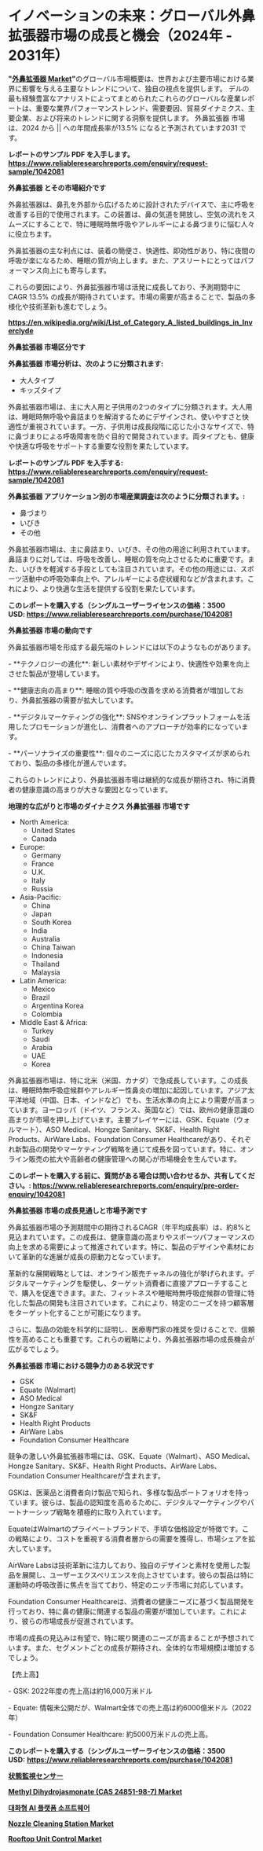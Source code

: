 <p><h1>イノベーションの未来：グローバル外鼻拡張器市場の成長と機会（2024年 - 2031年）</h1></p><p><strong>"<a href="https://www.reliableresearchreports.com/external-nasal-dilator-r1042081">外鼻拡張器 Market</a>"</strong>のグローバル市場概要は、世界および主要市場における業界に影響を与える主要なトレンドについて、独自の視点を提供します。 デルの最も経験豊富なアナリストによってまとめられたこれらのグローバルな産業レポートは、重要な業界パフォーマンストレンド、需要要因、貿易ダイナミクス、主要企業、および将来のトレンドに関する洞察を提供します。 外鼻拡張器 市場は、2024 から || への年間成長率が13.5% になると予測されています2031 です。</p>
<p><strong>レポートのサンプル PDF を入手します。</strong><strong><a href="https://www.reliableresearchreports.com/enquiry/request-sample/1042081">https://www.reliableresearchreports.com/enquiry/request-sample/1042081</a></strong></p>
<p><strong>外鼻拡張器 とその市場紹介です</strong></p>
<p><p>外鼻拡張器は、鼻孔を外部から広げるために設計されたデバイスで、主に呼吸を改善する目的で使用されます。この装置は、鼻の気道を開放し、空気の流れをスムーズにすることで、特に睡眠時無呼吸やアレルギーによる鼻づまりに悩む人々に役立ちます。</p><p>外鼻拡張器の主な利点には、装着の簡便さ、快適性、即効性があり、特に夜間の呼吸が楽になるため、睡眠の質が向上します。また、アスリートにとってはパフォーマンス向上にも寄与します。</p><p>これらの要因により、外鼻拡張器市場は活発に成長しており、予測期間中にCAGR 13.5% の成長が期待されています。市場の需要が高まることで、製品の多様化や技術革新も進むでしょう。</p><a href="https://en.wikipedia.org/wiki/List_of_Category_A_listed_buildings_in_Inverclyde"></a></p>
<p><strong><a href="https://en.wikipedia.org/wiki/List_of_Category_A_listed_buildings_in_Inverclyde">https://en.wikipedia.org/wiki/List_of_Category_A_listed_buildings_in_Inverclyde</a></strong></p>
<p><strong>外鼻拡張器&nbsp;市場区分です</strong><strong></strong></p>
<p><strong>外鼻拡張器 市場分析は、次のように分類されます:</strong>&nbsp;</p>
<p><ul><li>大人タイプ</li><li>キッズタイプ</li></ul></p>
<p><p>外鼻拡張器市場は、主に大人用と子供用の2つのタイプに分類されます。大人用は、睡眠時無呼吸や鼻詰まりを解消するためにデザインされ、使いやすさと快適性が重視されています。一方、子供用は成長段階に応じた小さなサイズで、特に鼻づまりによる呼吸障害を防ぐ目的で開発されています。両タイプとも、健康や快適な呼吸をサポートする重要な役割を果たしています。</p></p>
<p><strong>レポートのサンプル PDF を入手する: <a href="https://www.reliableresearchreports.com/enquiry/request-sample/1042081">https://www.reliableresearchreports.com/enquiry/request-sample/1042081</a></strong></p>
<p><strong> 外鼻拡張器 アプリケーション別の市場産業調査は次のように分類されます。:</strong></p>
<p><ul><li>鼻づまり</li><li>いびき</li><li>その他</li></ul></p>
<p><p>外鼻拡張器市場は、主に鼻詰まり、いびき、その他の用途に利用されています。鼻詰まりに対しては、呼吸を改善し、睡眠の質を向上させるために重要です。また、いびきを軽減する手段としても注目されています。その他の用途には、スポーツ活動中の呼吸効率向上や、アレルギーによる症状緩和などが含まれます。これにより、より快適な生活を提供する役割を果たしています。</p></p>
<p><strong>このレポートを購入する（シングルユーザーライセンスの価格：3500 USD:</strong><strong>&nbsp;<a href="https://www.reliableresearchreports.com/purchase/1042081">https://www.reliableresearchreports.com/purchase/1042081</a></strong></p>
<p><strong>外鼻拡張器 市場の動向です</strong></p>
<p><p>外鼻拡張器市場を形成する最先端のトレンドには以下のようなものがあります。</p><p>- **テクノロジーの進化**: 新しい素材やデザインにより、快適性や効果を向上させた製品が登場しています。</p><p>  </p><p>- **健康志向の高まり**: 睡眠の質や呼吸の改善を求める消費者が増加しており、外鼻拡張器の需要が拡大しています。</p><p>- **デジタルマーケティングの強化**: SNSやオンラインプラットフォームを活用したプロモーションが進化し、消費者へのアプローチが効率的になっています。</p><p>- **パーソナライズの重要性**: 個々のニーズに応じたカスタマイズが求められており、製品の多様化が進んでいます。</p><p>これらのトレンドにより、外鼻拡張器市場は継続的な成長が期待され、特に消費者の健康意識の高まりが大きな要因となっています。</p></p>
<p><strong>地理的な広がりと市場のダイナミクス 外鼻拡張器 市場です</strong></p>
<p><ul>
    <li>
        North America:
        <ul>
            <li>United States</li>
            <li>Canada</li>
        </ul>
    </li>
    <li>
        Europe:
        <ul>
            <li>Germany</li>
            <li>France</li>
            <li>U.K.</li>
            <li>Italy</li>
            <li>Russia</li>
        </ul>
    </li>
    <li>
        Asia-Pacific:
        <ul>
            <li>China</li>
            <li>Japan</li>
            <li>South Korea</li>
            <li>India</li>
            <li>Australia</li>
            <li>China Taiwan</li>
            <li>Indonesia</li>
            <li>Thailand</li>
            <li>Malaysia</li>
        </ul>
    </li>
    <li>
        Latin America:
        <ul>
            <li>Mexico</li>
            <li>Brazil</li>
            <li>Argentina Korea</li>
            <li>Colombia</li>
        </ul>
    </li>
    <li>
        Middle East & Africa:
        <ul>
            <li>Turkey</li>
            <li>Saudi</li>
            <li>Arabia</li>
            <li>UAE</li>
            <li>Korea</li>
        </ul>
    </li>
    </ul></p>
<p><p>外鼻拡張器市場は、特に北米（米国、カナダ）で急成長しています。この成長は、睡眠時無呼吸症候群やアレルギー性鼻炎の増加に起因しています。アジア太平洋地域（中国、日本、インドなど）でも、生活水準の向上により需要が高まっています。ヨーロッパ（ドイツ、フランス、英国など）では、欧州の健康意識の高まりが市場を押し上げています。主要プレイヤーには、GSK、Equate（ウォルマート）、ASO Medical、Hongze Sanitary、SK&F、Health Right Products、AirWare Labs、Foundation Consumer Healthcareがあり、それぞれ新製品の開発やマーケティング戦略を通じて成長を図っています。特に、オンライン販売の拡大や高齢者の健康管理への関心が市場機会を生んでいます。</p></p>
<p><strong>このレポートを購入する前に、質問がある場合は問い合わせるか、共有してください。:&nbsp;<a href="https://www.reliableresearchreports.com/enquiry/pre-order-enquiry/1042081">https://www.reliableresearchreports.com/enquiry/pre-order-enquiry/1042081</a></strong></p>
<p><strong>外鼻拡張器 市場の成長見通しと市場予測です</strong></p>
<p><p>外鼻拡張器市場の予測期間中の期待されるCAGR（年平均成長率）は、約8%と見込まれています。この成長は、健康意識の高まりやスポーツパフォーマンスの向上を求める需要によって推進されています。特に、製品のデザインや素材において革新的な進展が成長の原動力となっています。</p><p>革新的な展開戦略としては、オンライン販売チャネルの強化が挙げられます。デジタルマーケティングを駆使し、ターゲット消費者に直接アプローチすることで、購入を促進できます。また、フィットネスや睡眠時無呼吸症候群の管理に特化した製品の開発も注目されています。これにより、特定のニーズを持つ顧客層をターゲット化することが可能になります。</p><p>さらに、製品の効能を科学的に証明し、医療専門家の推奨を受けることで、信頼性を高めることも重要です。これらの戦略により、外鼻拡張器市場の成長機会が広がるでしょう。</p></p>
<p><strong>外鼻拡張器 市場における競争力のある状況です</strong></p>
<p><ul><li>GSK</li><li>Equate (Walmart)</li><li>ASO Medical</li><li>Hongze Sanitary</li><li>SK&F</li><li>Health Right Products</li><li>AirWare Labs</li><li>Foundation Consumer Healthcare</li></ul></p>
<p><p>競争の激しい外鼻拡張器市場には、GSK、Equate（Walmart）、ASO Medical、Hongze Sanitary、SK&F、Health Right Products、AirWare Labs、Foundation Consumer Healthcareが含まれます。</p><p>GSKは、医薬品と消費者向け製品で知られ、多様な製品ポートフォリオを持っています。彼らは、製品の認知度を高めるために、デジタルマーケティングやパートナーシップ戦略を積極的に取り入れています。</p><p>EquateはWalmartのプライベートブランドで、手頃な価格設定が特徴です。この戦略により、コストを重視する消費者層からの需要を獲得し、市場シェアを拡大しています。</p><p>AirWare Labsは技術革新に注力しており、独自のデザインと素材を使用した製品を展開し、ユーザーエクスペリエンスを向上させています。彼らの製品は特に運動時の呼吸改善に焦点を当てており、特定のニッチ市場に対応しています。</p><p>Foundation Consumer Healthcareは、消費者の健康ニーズに基づく製品開発を行っており、特に鼻の健康に関連する製品の需要が増加しています。これにより、彼らの市場成長が促進されています。</p><p>市場の成長の見込みは有望で、特に眠り関連のニーズが高まることが予想されています。また、セグメントごとの成長が期待され、全体的な市場規模は増加するでしょう。</p><p>【売上高】</p><p>- GSK: 2022年度の売上高は約16,000万米ドル</p><p>- Equate: 情報未公開だが、Walmart全体での売上高は約6000億米ドル（2022年）</p><p>- Foundation Consumer Healthcare: 約5000万米ドルの売上高。</p></p>
<p><strong>このレポートを購入する（シングルユーザーライセンスの価格：3500 USD:</strong>&nbsp;<strong><a href="https://www.reliableresearchreports.com/purchase/1042081">https://www.reliableresearchreports.com/purchase/1042081</a></strong></p>
<p><strong><p><a href="https://medium.com/@qarpaiop35/%E3%82%B3%E3%83%B3%E3%83%87%E3%82%A3%E3%82%B7%E3%83%A7%E3%83%B3%E3%83%A2%E3%83%8B%E3%82%BF%E3%83%AA%E3%83%B3%E3%82%B0%E3%82%BB%E3%83%B3%E3%82%B5%E3%83%BC%E5%B8%82%E5%A0%B4-2024%E5%B9%B4%E3%81%8B%E3%82%892031%E5%B9%B4%E3%81%AE%E4%B8%96%E7%95%8C%E5%B8%82%E5%A0%B4%E6%B4%9E%E5%AF%9F%E3%81%A8%E8%B2%A9%E5%A3%B2%E5%8B%95%E5%90%91-8c8879872d8d">状態監視センサー</a></p><p><a href="https://issuu.com/reportprime-2/docs/methyl-dihydrojasmonate-cas-24851-9_7fc2184268cb01">Methyl Dihydrojasmonate (CAS 24851-98-7) Market</a></p><p><a href="https://medium.com/@samiahussain82/%EB%8C%80%ED%99%94%ED%98%95-ai-%ED%94%8C%EB%9E%AB%ED%8F%BC-%EC%86%8C%ED%94%84%ED%8A%B8%EC%9B%A8%EC%96%B4-%EC%8B%9C%EC%9E%A5-%EC%84%B1%EC%9E%A5-%EC%8B%9C%EC%9E%A5-%EC%84%B8%EB%B6%84%ED%99%94-%EB%B0%8F-%EC%A7%80%EC%97%AD-%EB%B6%84%EC%84%9D-%EA%B8%80%EB%A1%9C%EB%B2%8C-%EC%A0%84%EB%A7%9D-2031-7219cdef8b6d">대화형 AI 플랫폼 소프트웨어</a></p><p><a href="https://medium.com/@qomarcintya76/global-nozzle-cleaning-station-market-focus-on-product-type-manual-operation-machine-operation-20f2f24d9a36">Nozzle Cleaning Station Market</a></p><p><a href="https://medium.com/@qomarcintya76/navigating-the-global-rooftop-unit-control-market-landscape-trends-forecasts-and-impact-analysis-5ab228ee1469">Rooftop Unit Control Market</a></p></strong></p>